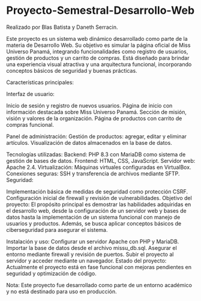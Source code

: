 # Proyecto-Semestral-Desarrollo-Web
Realizado por Blas Batista y Daneth Serracin.

Este proyecto es un sistema web dinámico desarrollado como parte de la materia de Desarrollo Web. Su objetivo es simular la página oficial de Miss Universo Panamá, integrando funcionalidades como registro de usuarios, gestión de productos y un carrito de compras. Está diseñado para brindar una experiencia visual atractiva y una arquitectura funcional, incorporando conceptos básicos de seguridad y buenas prácticas.

Características principales:

Interfaz de usuario:

Inicio de sesión y registro de nuevos usuarios.
Página de inicio con información destacada sobre Miss Universo Panamá.
Sección de misión, visión y valores de la organización.
Página de productos con carrito de compras funcional.

Panel de administración:
Gestión de productos: agregar, editar y eliminar artículos.
Visualización de datos almacenados en la base de datos.

Tecnologías utilizadas:
Backend: PHP 8.3 con MariaDB como sistema de gestión de bases de datos.
Frontend: HTML, CSS, JavaScript.
Servidor web: Apache 2.4.
Virtualización: Máquinas virtuales configuradas en VirtualBox.
Conexiones seguras: SSH y transferencia de archivos mediante SFTP.
Seguridad:

Implementación básica de medidas de seguridad como protección CSRF.
Configuración inicial de firewall y revisión de vulnerabilidades.
Objetivo del proyecto:
El propósito principal es demostrar las habilidades adquiridas en el desarrollo web, desde la configuración de un servidor web y bases de datos hasta la implementación de un sistema funcional con manejo de usuarios y productos. Además, se busca aplicar conceptos básicos de ciberseguridad para asegurar el sistema.

Instalación y uso:
Configurar un servidor Apache con PHP y MariaDB.
Importar la base de datos desde el archivo missu_db.sql.
Asegurar el entorno mediante firewall y revisión de puertos.
Subir el proyecto al servidor y acceder mediante un navegador.
Estado del proyecto:
Actualmente el proyecto está en fase funcional con mejoras pendientes en seguridad y optimización de código.

Nota: Este proyecto fue desarrollado como parte de un entorno académico y no está destinado para uso en producción.
